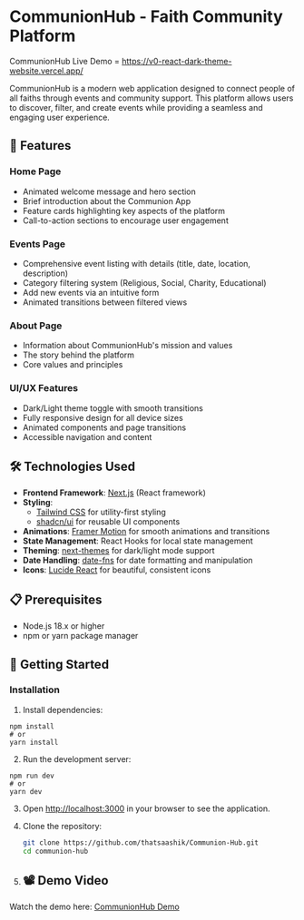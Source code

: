 # CommunionHub - Faith Community Platform

CommunionHub Live Demo = https://v0-react-dark-theme-website.vercel.app/

CommunionHub is a modern web application designed to connect people of all faiths through events and community support. This platform allows users to discover, filter, and create events while providing a seamless and engaging user experience.

## 🌟 Features

### Home Page
- Animated welcome message and hero section
- Brief introduction about the Communion App
- Feature cards highlighting key aspects of the platform
- Call-to-action sections to encourage user engagement

### Events Page
- Comprehensive event listing with details (title, date, location, description)
- Category filtering system (Religious, Social, Charity, Educational)
- Add new events via an intuitive form
- Animated transitions between filtered views

### About Page
- Information about CommunionHub's mission and values
- The story behind the platform
- Core values and principles

### UI/UX Features
- Dark/Light theme toggle with smooth transitions
- Fully responsive design for all device sizes
- Animated components and page transitions
- Accessible navigation and content

## 🛠️ Technologies Used

- **Frontend Framework**: [Next.js](https://nextjs.org/) (React framework)
- **Styling**: 
  - [Tailwind CSS](https://tailwindcss.com/) for utility-first styling
  - [shadcn/ui](https://ui.shadcn.com/) for reusable UI components
- **Animations**: [Framer Motion](https://www.framer.com/motion/) for smooth animations and transitions
- **State Management**: React Hooks for local state management
- **Theming**: [next-themes](https://github.com/pacocoursey/next-themes) for dark/light mode support
- **Date Handling**: [date-fns](https://date-fns.org/) for date formatting and manipulation
- **Icons**: [Lucide React](https://lucide.dev/) for beautiful, consistent icons

## 📋 Prerequisites

- Node.js 18.x or higher
- npm or yarn package manager

## 🚀 Getting Started

### Installation

1. Install dependencies:

```shellscript
npm install
# or
yarn install
```


 2. Run the development server:

```shellscript
npm run dev
# or
yarn dev
```
 3. Open [http://localhost:3000](http://localhost:3000) in your browser to see the application.



1. Clone the repository:
   ```bash
   git clone https://github.com/thatsaashik/Communion-Hub.git
   cd communion-hub

 2.  ## 📽️ Demo Video
Watch the demo here: [CommunionHub Demo](https://drive.google.com/file/d/1XMJDJbgRmakgZNYtFA9Cr1Gxgd6EciS-/view?usp=sharing)
